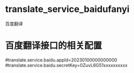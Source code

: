 # translate_service_baidufanyi
百度翻译



# 百度翻译接口的相关配置
#translate.service.baidu.appId=20230100000000000
#translate.service.baidu.secretKey=0ZuvL6G51xxxxxxxxxx
